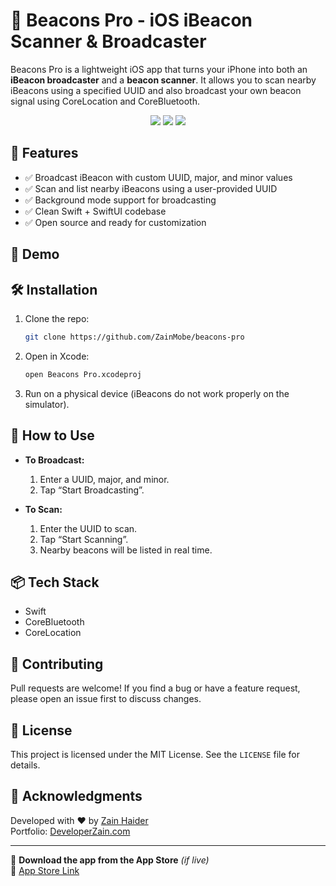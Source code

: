 # 🔦 Beacons Pro - iOS iBeacon Scanner & Broadcaster

Beacons Pro is a lightweight iOS app that turns your iPhone into both an **iBeacon broadcaster** and a **beacon scanner**. It allows you to scan nearby iBeacons using a specified UUID and also broadcast your own beacon signal using CoreLocation and CoreBluetooth.

<div align="center">
  <img src="https://img.shields.io/badge/iOS-13%2B-blue.svg" />
  <img src="https://img.shields.io/github/license/yourusername/Beacons Pro" />
  <img src="https://img.shields.io/github/stars/yourusername/Beacons Pro?style=social" />
</div>

## 🚀 Features

- ✅ Broadcast iBeacon with custom UUID, major, and minor values  
- ✅ Scan and list nearby iBeacons using a user-provided UUID  
- ✅ Background mode support for broadcasting  
- ✅ Clean Swift + SwiftUI codebase  
- ✅ Open source and ready for customization

## 📲 Demo



## 🛠 Installation

1. Clone the repo:

   ```bash
   git clone https://github.com/ZainMobe/beacons-pro
   ```

2. Open in Xcode:

   ```bash
   open Beacons Pro.xcodeproj
   ```

3. Run on a physical device (iBeacons do not work properly on the simulator).


## 🧪 How to Use

- **To Broadcast:**
  1. Enter a UUID, major, and minor.
  2. Tap “Start Broadcasting”.

- **To Scan:**
  1. Enter the UUID to scan.
  2. Tap “Start Scanning”.
  3. Nearby beacons will be listed in real time.

## 📦 Tech Stack

- Swift
- CoreBluetooth
- CoreLocation


## 🤝 Contributing

Pull requests are welcome! If you find a bug or have a feature request, please open an issue first to discuss changes.

## 📜 License

This project is licensed under the MIT License. See the `LICENSE` file for details.

## 🙌 Acknowledgments

Developed with ❤️ by [Zain Haider](https://www.DeveloperZain.com)  
Portfolio: [DeveloperZain.com](https://www.DeveloperZain.com)

---

📱 **Download the app from the App Store** *(if live)*  
🔗 [App Store Link](https://apps.apple.com/pk/app/beacons-pro/id1587012836)
